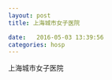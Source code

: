 ```yaml
--- 
layout: post 
title: 上海城市女子医院

date:   2016-05-03 13:39:56 
categories: hosp 
--- 
```

   
上海城市女子医院

